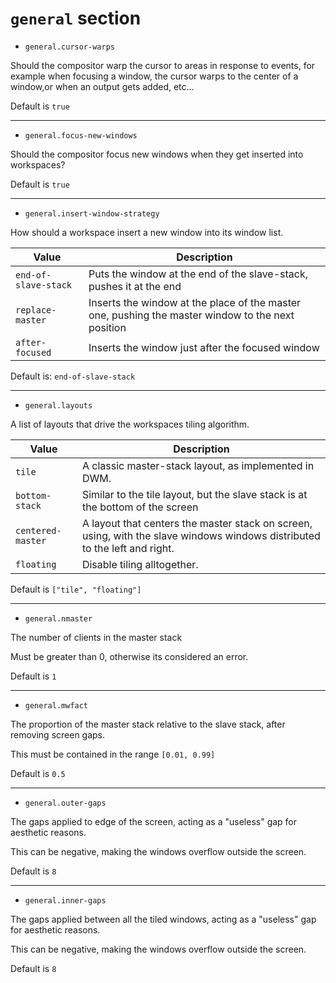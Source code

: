 # `general` section

- `general.cursor-warps`

Should the compositor warp the cursor to areas in response to events, for example when focusing a window, the cursor warps to the center of a window,or when an output gets added, etc...

Default is `true`

------

- `general.focus-new-windows`

Should the compositor focus new windows when they get inserted into workspaces?

Default is `true`

------

- `general.insert-window-strategy`

How should a workspace insert a new window into its window list.

| Value | Description |
| - | - |
| `end-of-slave-stack` | Puts the window at the end of the slave-stack, pushes it at the end
| `replace-master`     | Inserts the window at the place of the master one, pushing the master window to the next position
| `after-focused`      | Inserts the window just after the focused window

Default is: `end-of-slave-stack`

------

- `general.layouts`

A list of layouts that drive the workspaces tiling algorithm.

| Value | Description |
| - | - |
| `tile`           | A classic master-stack layout, as implemented in DWM. |
| `bottom-stack`   | Similar to the tile layout, but the slave stack is at the bottom of the screen |
| `centered-master`| A layout that centers the master stack on screen, using, with the slave windows windows distributed to the left and right. |
| `floating`       | Disable tiling alltogether.  |

Default is `["tile", "floating"]`

------

- `general.nmaster`

The number of clients in the master stack

Must be greater than 0, otherwise its considered an error.

Default is `1`

------

- `general.mwfact`

The proportion of the master stack relative to the slave stack, after removing screen gaps.

This must be contained in the range `[0.01, 0.99]`

Default is `0.5`

------

- `general.outer-gaps`

The gaps applied to edge of the screen, acting as a "useless" gap for aesthetic reasons.

This can be negative, making the windows overflow outside the screen.

Default is `8`

------

- `general.inner-gaps`

The gaps applied between all the tiled windows, acting as a "useless" gap for aesthetic reasons.

This can be negative, making the windows overflow outside the screen.

Default is `8`
